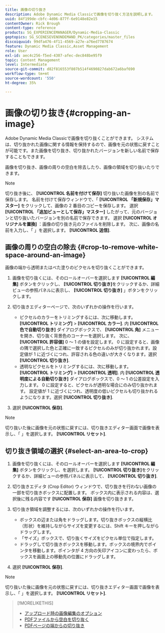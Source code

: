 ```yaml
---
title: 画像の切り抜き
description: Adobe Dynamic Media Classicで画像を切り抜く方法を説明します。
uuid: 84f199de-cbfc-4d06-877f-6e9148e82e15
contentOwner: Rick Brough
content-type: reference
products: SG_EXPERIENCEMANAGER/Dynamic-Media-Classic
geptopics: SG_SCENESEVENONDEMAND_PK/categories/master_files
discoiquuid: 99dfa476-4f11-4569-a27e-a76ed7787674
feature: Dynamic Media Classic,Asset Management
role: User
exl-id: aec4c256-f5ed-4307-afec-dec848be95f9
topic: Content Management
level: Intermediate
source-git-commit: d82f816553f807b514f4690827dab672a6baf690
workflow-type: tm+mt
source-wordcount: '550'
ht-degree: 35%

---
```


# 画像の切り抜き{#cropping-an-image}

Adobe Dynamic Media Classicで画像を切り抜くことができます。 システムは、切り抜かれた画像に関する情報を保持するので、画像を元の状態に戻すことが可能です。また画像を切り抜き、切り抜かれたバージョンを新しい名前で保存することもできます。

画像を切り抜き、画像の周りの空白を除去したり、画像の領域を切り抜いたりできます。

>[!NOTE]
>
>切り抜き後に、 **[!UICONTROL 名前を付けて保存]** 切り抜いた画像を別の名前で保存します。 名前を付けて保存ウィンドウで、「 **[!UICONTROL 「新規保存」マスター]** をクリックして、画像の 2 番目のコピーを保存します。 選択 **[!UICONTROL 「追加ビューとして保存」マスター]** したがって、元のバージョンと切り抜いたバージョンを別の名前で保存できます。 選択 **[!UICONTROL オリジナルを置換]** ：画像の切り抜き元のファイルを削除します。 次に、画像の名前を入力し、「 」を選択します。 **[!UICONTROL 送信]**.

## 画像の周りの空白の除去 {#crop-to-remove-white-space-around-an-image}

画像の端から透明またはべた塗りのピクセルを切り抜くことができます。

1. 画像を切り抜くには、そのロールオーバーを選択します **[!UICONTROL 編集]** ボタンをクリックし、 **[!UICONTROL 切り抜き]**&#x200B;をクリックするか、詳細ビューの参照パネルに表示し、 **[!UICONTROL 切り抜き]** 」ボタンをクリックします。
1. 切り抜きエディターページで、次のいずれかの操作を行います。

   * ピクセルのカラーをトリミングするには、次に移動します。 **[!UICONTROL トリミング]** > **[!UICONTROL カラー]**. 内 **[!UICONTROL 色で自動切り抜き]** ダイアログボックスで、 **[!UICONTROL 角]** メニューを開き、切り抜く背景色のコーナーを選択します。 次に、 **[!UICONTROL 許容値]** 0 ～ 1 の値を設定します。 0 に設定すると、画像の隅で選択した色と正確に一致するピクセルのみが切り抜かれます。設定値が 1 に近づくにつれ、許容される色の違いが大きくなります。選択 **[!UICONTROL 切り抜き]**.
   * 透明なピクセルをトリミングするには、次に移動します。 **[!UICONTROL トリミング]** > **[!UICONTROL 透明]**. 内 **[!UICONTROL 透明度による自動切り抜き]** ダイアログボックスで、0 ～ 1 の公差設定を入力します。 0 に設定すると、ピクセルが透明な場合にのみ切り抜かれます。 設定値が 1 に近づくにつれ、透明度の低いピクセルも切り抜かれるようになります。選択 **[!UICONTROL 切り抜き]**.

1. 選択 **[!UICONTROL 保存]**.

>[!NOTE]
>
>切り抜いた後に画像を元の状態に戻すには、切り抜きエディター画面で画像を表示し、「 」を選択します。 **[!UICONTROL リセット]**.

## 切り抜き領域の選択 {#select-an-area-to-crop}

1. 画像を切り抜くには、そのロールオーバーを選択します **[!UICONTROL 編集]** ボタンをクリックし、を選択します。 **[!UICONTROL 切り抜き]**&#x200B;をクリックするか、詳細ビューの参照パネルに表示して、 **[!UICONTROL 切り抜き]**.

1. 切り抜きエディタ (Crop Editor) ウィンドウで、切り抜きを行わない画像の一部を切り抜きボックスに配置します。 ボックス内に表示される内容は、選択後に残る内容です **[!UICONTROL 保存]** 画像を切り抜きます。
1. 切り抜き領域を調整するには、次のいずれかの操作を行います。

   * ボックスの辺または角をドラッグします。切り抜きボックスの縦横比（形状）を維持しながらサイズを変更するには、Shift キーを押しながらドラッグします。
   * 「サイズ」ボックスで、切り抜くサイズをピクセル単位で指定します。
   * ドラッグして切り抜きボックスを移動します。ボックスの境界内でポインタを移動します。ポインタが 4 方向の矢印アイコンに変わったら、ボックスを画面上の移動先の位置にドラッグします。

1. 選択 **[!UICONTROL 保存]**.

>[!NOTE]
>
>切り抜いた後に画像を元の状態に戻すには、切り抜きエディター画面で画像を表示し、「 」を選択します。 **[!UICONTROL リセット]**.

>[!MORELIKETHIS]
>
>* [アップロード時の画像編集のオプション](image-editing-options-upload.md#image-editing-options-at-upload)
>* [PDFファイルから空白を切り抜く](pdfs.md#cropping_white_space_from_a_pdf_file)
>* [PDFページの端からの切り抜き](pdfs.md#cropping_from_the_sides_of_pdf_pages)
